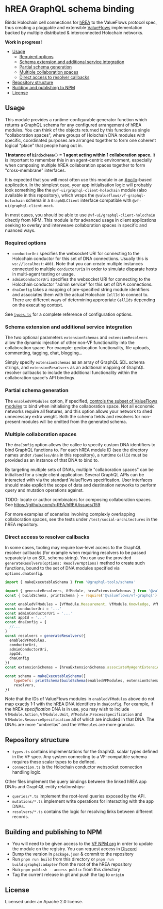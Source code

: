 # hREA GraphQL schema binding

Binds Holochain cell connections for [hREA](https://github.com/h-REA/hREA/) to the ValueFlows protocol spec, thus creating a pluggable and extensible [ValueFlows](http://valueflo.ws) implementation backed by multiple distributed & interconnected Holochain networks.

**Work in progress!**

<!-- MarkdownTOC -->

- [Usage](#usage)
	- [Required options](#required-options)
	- [Schema extension and additional service integration](#schema-extension-and-additional-service-integration)
	- [Partial schema generation](#partial-schema-generation)
	- [Multiple collaboration spaces](#multiple-collaboration-spaces)
	- [Direct access to resolver callbacks](#direct-access-to-resolver-callbacks)
- [Repository structure](#repository-structure)
- [Building and publishing to NPM](#building-and-publishing-to-npm)
- [License](#license)

<!-- /MarkdownTOC -->


## Usage

This module provides a runtime-configurable generator function which returns a GraphQL schema for any configured arrangement of hREA modules. You can think of the objects returned by this function as single "collaboration spaces", where groups of Holochain DNA modules with specific, coordinated purposes are arranged together to form one coherent logical "place" that people hang out in.

**1 instance of `bindSchema()` = 1 agent acting within 1 collaboration space**. It is important to remember this in an agent-centric environment, especially when composing multiple hREA collaboration spaces together to form "cross-membrane" interfaces.

It is expected that you will most often use this module in an [Apollo](https://apollographql.com/)-based application. In the simplest case, your app initialisation logic will probably look something like the `@vf-ui/graphql-client-holochain` module (also available in this repository), which wraps the `@valueflows/vf-graphql-holochain` schema in a `GraphQLClient` interface compatible with `@vf-ui/graphql-client-mock`.

In most cases, you should be able to use `@vf-ui/graphql-client-holochain` directly from NPM. This module is for advanced usage in client applications seeking to overlay and interweave collaboration spaces in specific and nuanced ways.

### Required options

- `conductorUri` specifies the websocket URI for connecting to the Holochain conductor for this set of DNA connections. Usually this is `ws://localhost:4001`. Note that you can create multiple instances connected to multiple `conductorUri`s in order to simulate disparate hosts in multi-agent testing or usage.
- `adminConductorUri` specifies the websocket URI for connecting to the Holochain conductor "admin service" for this set of DNA connections.
- `dnaConfig` takes a mapping of pre-specified string module identifiers and associates them with the actual Holochain `CellId` to connect to. There are different ways of determining appropriate `CellId`s depending on the executing context.

See [`types.ts`](./types.ts) for a complete reference of configuration options.

### Schema extension and additional service integration

The two optional parameters `extensionSchemas` and `extensionResolvers` allow the dynamic injection of other non-VF functionality into the collaboration space. For example: geolocation functionality, file uploads, commenting, tagging, chat, blogging&hellip;

Simply specify `extensionSchemas` as an array of GraphQL SDL schema strings, and `extensionResolvers` as an additional mapping of GraphQL resolver callbacks to include the additional functionality within the collaboration space's API bindings.

### Partial schema generation

The `enabledVFModules` option, if specified, [controls the subset of ValueFlows modules](https://lab.allmende.io/valueflows/vf-schemas/vf-graphql#generating-schemas) to bind when initialising the collaboration space. Not all economic networks require all features, and this option allows your network to shed unnecessary extra weight. Both the schema fields and resolvers for non-present modules will be omitted from the generated schema.

### Multiple collaboration spaces

The `dnaConfig` option allows the callee to specify custom DNA identifiers to bind GraphQL functions to. For each hREA module ID (see the directory names under `/bundles/dna` in this repository), a runtime `CellId` must be provided as an instance of that DNA to bind to.

By targeting multiple sets of DNAs, multiple "collaboration spaces" can be initialised for a single client application. Several GraphQL APIs can be interacted with via the standard ValueFlows specification. User interfaces should make explicit the scope of data and destination networks to perform query and mutation operations against.

TODO: locate or author combinators for composing collaboration spaces. See https://github.com/h-REA/hREA/issues/159

For more examples of scenarios involving complexly overlapping collaboration spaces, see the tests under `/test/social-architectures` in the hREA repository.

### Direct access to resolver callbacks

In some cases, tooling may require low-level access to the GraphQL resolver callbacks (for example when requiring resolvers to be passed separately to an SDL schema string). You can use the provided `generateResolvers(options: ResolverOptions)` method to create such functions, bound to the set of DNA modules specified via `options.dnaConfig`.

```js
import { makeExecutableSchema } from '@graphql-tools/schema'

import { generateResolvers, VfModule, hreaExtensionSchemas } from '@valueflows/vf-graphql-holochain'
const { buildSchema, printSchema } = require('@valueflows/vf-graphql')

const enabledVFModules = [VfModule.Measurement, VfModule.Knowledge, VfModule.Observation]
const conductorUri = '...'
const adminConductorUri = '...'
const appId = '...'
const dnaConfig = {
  //...
}
const resolvers = generateResolvers({
  enabledVFModules,
  conductorUri,
  adminConductorUri,
  appId,
  dnaConfig
})
const extensionSchemas = [hreaExtensionSchemas.associateMyAgentExtension]

const schema = makeExecutableSchema({
	typeDefs: printSchema(buildSchema(enabledVFModules, extensionSchemas)),
	resolvers,
})
```

Note that the IDs of ValueFlows modules in `enabledVFModules` above do not map exactly 1:1 with the hREA DNA identifiers in `dnaConfig`. For example, if the hREA *specification* DNA is in use, you may wish to include `VfModule.Action`, `VfModule.Unit`, `VfModule.ProcessSpecification` and `VfModule.ResourceSpecification` all of which are included in that DNA. The DNAs are more "umbrellas" and the `VfModule`s are more granular.


## Repository structure

- `types.ts` contains implementations for the GraphQL scalar types defined in the VF spec. Any system connecting to a VF-compatible schema requires these scalar types to be defined.
- `connection.ts` is the Holochain conductor websocket connection handling logic.

Other files implement the query bindings between the linked hREA app DNAs and GraphQL entity relationships:

- `queries/*.ts` implement the root-level queries exposed by the API.
- `mutations/*.ts` implement write operations for interacting with the app DNAs.
- `resolvers/*.ts` contains the logic for resolving links between different records.


## Building and publishing to NPM

- You will need to be given access to the [VF NPM org](https://www.npmjs.com/org/valueflows) in order to update the module on the registry. You can request access in [Discord](https://discord.gg/um4UsxdFDk)
- Bump the version in `package.json` & commit to the repository
- Run `pnpm run build` from this directory or `pnpm run build:graphql:adapter` from the root of the hREA repository
- Run `pnpm publish --access public` from this directory
- Tag the current release in git and push the tag to `origin`


## License

Licensed under an Apache 2.0 license.

